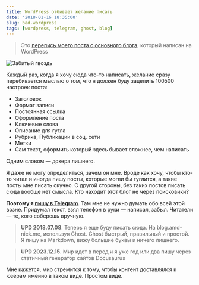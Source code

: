 ```yaml
---
title: WordPress отбивает желание писать
date: '2018-01-16 18:35:00'
slug: bad-wordpress
tags: [wordpress, telegram, ghost, blog]
---
```


> Это [перепись моего поста с основного блога](https://amd-nick.me/chto-to-podzabil/), который написан на WordPress

![Забитый гвоздь](https://s3.amd-nick.me/2018/07/nail.png)

Каждый раз, когда я хочу сюда что-то написать, желание сразу перебивается мыслью о том, что я должен буду зацепить 100500 настроек поста:

- Заголовок
- Формат записи
- Постоянная ссылка
- Оформление поста
- Ключевые слова
- Описание для гугла
- Рубрика, Публикации в соц. сети
- Метки
- Сам текст, оформить который здесь бывает сложнее, чем написать

Одним словом — дохера лишнего.

Я даже не могу определиться, зачем он мне. Вроде как хочу, чтобы кто-то читал и иногда пишу посты, которые могли бы гуглится, а такие посты мне писать скучно. С другой стороны, без таких постов писать сюда вообще нет смысла. Кто находит этот блог не через поисковики?

**Поэтому я [пишу в Telegram](https://t.me/boxie)**. Там мне не нужно думать обо всей этой возне. Придумал текст, взял телефон в руки — написал, забыл. Читатели — те, кого соберешь вручную.

> **UPD 2018.07.08**. Теперь я еще буду писать сюда. На blog.amd-nick.me, используя Ghost. Ghost быстрый, правильный и простой. Я пишу на Markdown, вижу большие буквы и ничего лишнего.

> **UPD 2023.12.15**. Мир идет в перед и я уже год или два пишу через статичный генератор сайтов Docusaurus

Мне кажется, мир стремится к тому, чтобы контент доставлялся к юзерам именно в таком виде. Простом виде.

